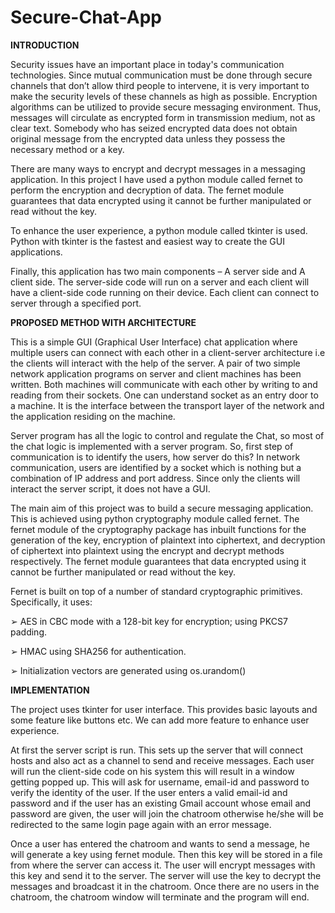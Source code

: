 # Secure-Chat-App
**INTRODUCTION**


Security issues have an important place in today's communication 
technologies. Since mutual communication must be done through secure 
channels that don’t allow third people to intervene, it is very important 
to make the security levels of these channels as high as possible.
Encryption algorithms can be utilized to provide secure messaging 
environment. Thus, messages will circulate as encrypted form in 
transmission medium, not as clear text. Somebody who has seized 
encrypted data does not obtain original message from the encrypted data 
unless they possess the necessary method or a key.

There are many ways to encrypt and decrypt messages in a messaging 
application. In this project I have used a python module called fernet 
to perform the encryption and decryption of data. The fernet module 
guarantees that data encrypted using it cannot be further manipulated or 
read without the key.

To enhance the user experience, a python module called tkinter is used. 
Python with tkinter is the fastest and easiest way to create the GUI 
applications.

Finally, this application has two main components – A server side and A 
client side. The server-side code will run on a server and each client will 
have a client-side code running on their device. Each client can connect 
to server through a specified port.







**PROPOSED METHOD WITH ARCHITECTURE**


This is a simple GUI (Graphical User Interface) chat application where 
multiple users can connect with each other in a client-server architecture 
i.e the clients will interact with the help of the server.
A pair of two simple network application programs on server and client 
machines has been written. Both machines will communicate with each 
other by writing to and reading from their sockets. One can understand 
socket as an entry door to a machine. It is the interface between the 
transport layer of the network and the application residing on the 
machine.

Server program has all the logic to control and regulate the Chat, so most 
of the chat logic is implemented with a server program. So, first step of 
communication is to identify the users, how server do this? In network 
communication, users are identified by a socket which is nothing but a 
combination of IP address and port address. Since only the clients will 
interact the server script, it does not have a GUI.

The main aim of this project was to build a secure messaging application. 
This is achieved using python cryptography module called fernet. The 
fernet module of the cryptography package has inbuilt functions for the 
generation of the key, encryption of plaintext into ciphertext, and 
decryption of ciphertext into plaintext using the encrypt and decrypt 
methods respectively. The fernet module guarantees that data encrypted 
using it cannot be further manipulated or read without the key.

Fernet is built on top of a number of standard cryptographic primitives. 
Specifically, it uses:

➢ AES in CBC mode with a 128-bit key for encryption; using PKCS7 
padding.

➢ HMAC using SHA256 for authentication.

➢ Initialization vectors are generated using os.urandom()







**IMPLEMENTATION**


The project uses tkinter for user interface. This provides basic layouts 
and some feature like buttons etc. We can add more feature to enhance 
user experience.

At first the server script is run. This sets up the server that will connect 
hosts and also act as a channel to send and receive messages.
Each user will run the client-side code on his system this will result in a 
window getting popped up. This will ask for username, email-id and 
password to verify the identity of the user. If the user enters a valid 
email-id and password and if the user has an existing Gmail account 
whose email and password are given, the user will join the chatroom 
otherwise he/she will be redirected to the same login page again with an 
error message.

Once a user has entered the chatroom and wants to send a message, he 
will generate a key using fernet module. Then this key will be stored in a 
file from where the server can access it. The user will encrypt messages 
with this key and send it to the server.
The server will use the key to decrypt the messages and broadcast it in 
the chatroom. Once there are no users in the chatroom, the chatroom 
window will terminate and the program will end.
